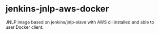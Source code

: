 # jenkins-jnlp-aws-docker
JNLP image based on jenkins/jnlp-slave with AWS cli installed and able to user Docker client.
